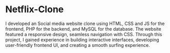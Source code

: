 # Netflix-Clone

I developed an Social media website clone using HTML, CSS and JS for the frontend, PHP for the backend, and MySQL for the database. 
The website featured a responsive design, seamless navigation with CSS. Through this project, I gained experience in building interactive interfaces, developing user-friendly frontend UI, and creating a smooth surfing experience. 
